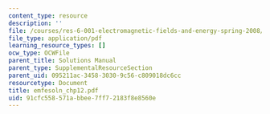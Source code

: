 ```yaml
---
content_type: resource
description: ''
file: /courses/res-6-001-electromagnetic-fields-and-energy-spring-2008/91cfc558571abbee7ff72183f8e8560e_emfesoln_chp12.pdf
file_type: application/pdf
learning_resource_types: []
ocw_type: OCWFile
parent_title: Solutions Manual
parent_type: SupplementalResourceSection
parent_uid: 095211ac-3458-3030-9c56-c809018dc6cc
resourcetype: Document
title: emfesoln_chp12.pdf
uid: 91cfc558-571a-bbee-7ff7-2183f8e8560e
---
```

